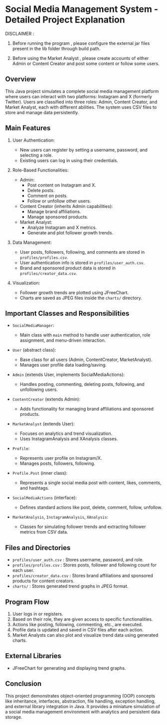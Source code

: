 Social Media Management System - Detailed Project Explanation
==============================================================

DISCLAIMER : 
1. Before running the program , please configure the external jar files present in          the lib folder through build path.

2. Before using the Market Analyst , please create accounts of either Admin or Content Creator and post some content or follow some users.

Overview
--------
This Java project simulates a complete social media management platform where users can interact with two platforms: Instagram and X (formerly Twitter). 
Users are classified into three roles: Admin, Content Creator, and Market Analyst, each with different abilities. The system uses CSV files to store and manage data persistently.

Main Features
-------------
1. User Authentication:
    - New users can register by setting a username, password, and selecting a role.
    - Existing users can log in using their credentials.

2. Role-Based Functionalities:
    - Admin:
        * Post content on Instagram and X.
        * Delete posts.
        * Comment on posts.
        * Follow or unfollow other users.
    - Content Creator (inherits Admin capabilities):
        * Manage brand affiliations.
        * Manage sponsored products.
    - Market Analyst:
        * Analyze Instagram and X metrics.
        * Generate and plot follower growth trends.

3. Data Management:
    - User posts, followers, following, and comments are stored in `profiles/profiles.csv`.
    - User authentication info is stored in `profiles/user_auth.csv`.
    - Brand and sponsored product data is stored in `profiles/creator_data.csv`.

4. Visualization:
    - Follower growth trends are plotted using JFreeChart.
    - Charts are saved as JPEG files inside the `charts/` directory.

Important Classes and Responsibilities
---------------------------------------
- `SocialMediaManager`:
    * Main class with `main` method to handle user authentication, role assignment, and menu-driven interaction.

- `User` (abstract class):
    * Base class for all users (Admin, ContentCreator, MarketAnalyst).
    * Manages user profile data loading/saving.

- `Admin` (extends User, implements SocialMediaActions):
    * Handles posting, commenting, deleting posts, following, and unfollowing users.

- `ContentCreator` (extends Admin):
    * Adds functionality for managing brand affiliations and sponsored products.

- `MarketAnalyst` (extends User):
    * Focuses on analytics and trend visualization.
    * Uses InstagramAnalysis and XAnalysis classes.

- `Profile`:
    * Represents user profile on Instagram/X.
    * Manages posts, followers, following.

- `Profile.Post` (inner class):
    * Represents a single social media post with content, likes, comments, and hashtags.

- `SocialMediaActions` (interface):
    * Defines standard actions like post, delete, comment, follow, unfollow.

- `MarketAnalysis`, `InstagramAnalysis`, `XAnalysis`:
    * Classes for simulating follower trends and extracting follower metrics from CSV data.

Files and Directories
----------------------
- `profiles/user_auth.csv` : Stores username, password, and role.
- `profiles/profiles.csv`  : Stores posts, follower and following count for each user.
- `profiles/creator_data.csv` : Stores brand affiliations and sponsored products for content creators.
- `charts/` : Stores generated trend graphs in JPEG format.

Program Flow
------------
1. User logs in or registers.
2. Based on their role, they are given access to specific functionalities.
3. Actions like posting, following, commenting, etc., are executed.
4. Profile data is updated and saved in CSV files after each action.
5. Market Analysts can also plot and visualize trend data using generated charts.

External Libraries
-------------------
- JFreeChart for generating and displaying trend graphs.

Conclusion
----------
This project demonstrates object-oriented programming (OOP) concepts like inheritance, interfaces, abstraction, file handling, exception handling, and external library integration in Java. It provides a miniature simulation of a social media management environment with analytics and persistent data storage.
